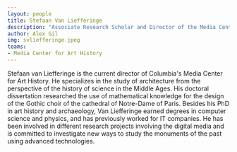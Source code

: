 ```yaml
---
layout: people
title: Stefaan Van Liefferinge	
description: "Associate Research Scholar and Director of the Media Center"
author: Alex Gil
img: svliefferinge.jpeg
teams:
- Media Center for Art History
---
```


Stefaan van Liefferinge is the current director of Columbia's Media Center for Art History. He specializes in the study of architecture from the perspective of the history of science in the Middle Ages. His doctoral dissertation researched the use of mathematical knowledge for the design of the Gothic choir of the cathedral of Notre-Dame of Paris. Besides his PhD in art history and archaeology, Van Liefferinge earned degrees in computer science and physics, and has previously worked for IT companies. He has been involved in different research projects involving the digital media and is committed to investigate new ways to study the monuments of the past using advanced technologies. 